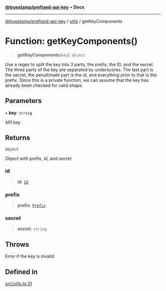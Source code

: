 [**@truestamp/prefixed-api-key**](../../README.md) • **Docs**

***

[@truestamp/prefixed-api-key](../../modules.md) / [utils](../README.md) / getKeyComponents

# Function: getKeyComponents()

> **getKeyComponents**(`key`): `object`

Use a regex to split the key into 3 parts, the prefix, the ID, and the secret. The
three parts of the key are separated by underscores. The last part is the secret,
the penultimate part is the id, and everything prior to that is the prefix. Since
this is a private function, we can assume that the key has already been checked for
valid shape.

## Parameters

• **key**: `string`

API key

## Returns

`object`

Object with prefix, id, and secret

### id

> **id**: [`Id`](../../types/type-aliases/Id.md)

### prefix

> **prefix**: [`Prefix`](../../types/type-aliases/Prefix.md)

### secret

> **secret**: `string`

## Throws

Error if the key is invalid

## Defined in

[src/utils.ts:31](https://github.com/truestamp/prefixed-api-key/blob/a442a9135df9692910e0ddbc7baa293fbe409002/src/utils.ts#L31)

